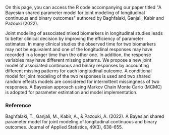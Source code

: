 On this page, you can access the R code accompanying our paper titled "A Bayesian shared parameter model for joint modeling of longitudinal continuous and binary outcomes" authored by Baghfalaki, Ganjali, Kabir and Pazouki (2022). 

Joint modeling of associated mixed biomarkers in longitudinal studies leads to better clinical decision by improving the efficiency of parameter estimates. In many clinical studies the observed time for two biomarkers may not be equivalent and one of the longitudinal responses may have recorded in a longer time than the other one. In addition, the response variables may have different missing patterns. We propose a new joint model of associated continuous and binary responses by accounting different missing patterns for each longitudinal outcome. A conditional model for joint modeling of the two responses is used and two shared random effects models are considered for intermittent missingness of two responses. A Bayesian approach using Markov Chain Monte Carlo (MCMC) is adopted for parameter estimation and model implementation. 

### Reference 
Baghfalaki, T., Ganjali, M., Kabir, A., & Pazouki, A. (2022). A Bayesian shared parameter model for joint modeling of longitudinal continuous and binary outcomes. Journal of Applied Statistics, 49(3), 638-655.
